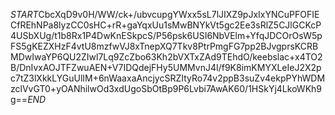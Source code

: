 $START$CbcXqD9v0H/WW/ck+/ubvcupgYWxx5sL7lJIXZ9pJxIxYNCuPFOFIECfREhNPa8lyzCC0sHC+rR+gaYqxUu1sMwBNYkVt5gc2Ee3sRlZ5CJlGCKcP4USbXUg/t1b8Rx1P4DwKnESkpcS/P56psk6USI6NbVElm+YfqJDCOrOsW5pFS5gKEZXHzF4vtU8mzfwVJ8xTnepXQ7Tkv8PtrPmgFG7pp2BJvgprsKCRBMDwIwaYP6QU2ZIwl7Lq9ZcZbo63Kh2bVXTxZAd9TEhdO/keebslac+x4TO2B/DnIvxAOJTFZwuAEN+V7IDQdejFHy5UMMvnJ4I/f9K8imKMYXLeIeJ2X2pc7tZ3lXkkLYGuUlIM+6nWaaxaAncjycSRZItyRo74v2ppB3suZv4ekpPYhWDMzclVvGT0+yOANhilwOd3xdUgoSbOtBp9P6Lvbi7AwAK60/1HSkYj4LkoWKh9g==$END$